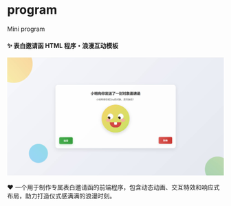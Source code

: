 # program
Mini program



#### ✨ 表白邀请函 HTML 程序・浪漫互动模板



![true_love](.\Invitations\true_love.jpg)



❤️ 一个用于制作专属表白邀请函的前端程序，包含动态动画、交互特效和响应式布局，助力打造仪式感满满的浪漫时刻。
